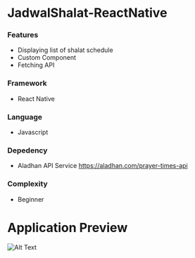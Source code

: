 # JadwalShalat-ReactNative

### Features
- Displaying list of shalat schedule
- Custom Component
- Fetching API

### Framework
- React Native

### Language
- Javascript

### Depedency
- Aladhan API Service https://aladhan.com/prayer-times-api

### Complexity
- Beginner 

# Application Preview
![Alt Text](https://media.giphy.com/media/8XvUJH2YBNmiCCxIuJ/giphy.gif)
